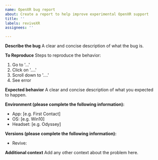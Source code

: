```yaml
---
name: OpenXR bug report
about: Create a report to help improve experimental OpenXR support
title: ''
labels: reviveXR
assignees: ''

---
```


**Describe the bug**
A clear and concise description of what the bug is.

**To Reproduce**
Steps to reproduce the behavior:
1. Go to '...'
2. Click on '....'
3. Scroll down to '....'
4. See error

**Expected behavior**
A clear and concise description of what you expected to happen.

**Environment (please complete the following information):**
 - App: [e.g. First Contact]
 - OS: [e.g. Win10]
 - Headset: [e.g. Odyssey]

**Versions (please complete the following information):**
 - Revive:

**Additional context**
Add any other context about the problem here.
